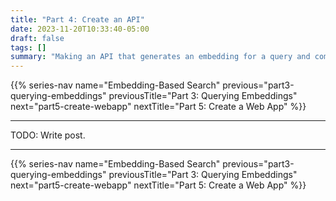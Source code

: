```yaml
---
title: "Part 4: Create an API"
date: 2023-11-20T10:33:40-05:00
draft: false
tags: []
summary: "Making an API that generates an embedding for a query and compares it to the database."
---
```


{{% series-nav name="Embedding-Based Search" previous="part3-querying-embeddings" previousTitle="Part 3: Querying Embeddings" next="part5-create-webapp" nextTitle="Part 5: Create a Web App" %}}

---

TODO: Write post.

---

{{% series-nav name="Embedding-Based Search" previous="part3-querying-embeddings" previousTitle="Part 3: Querying Embeddings" next="part5-create-webapp" nextTitle="Part 5: Create a Web App" %}}